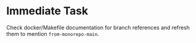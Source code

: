 # Immediate Task

Check docker/Makefile documentation for branch references and refresh them to mention `from-monorepo-main`.
